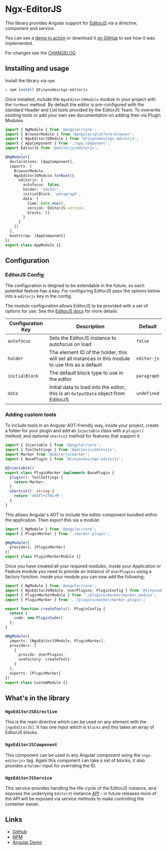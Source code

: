 # Ngx-EditorJS

This library provides Angular support for [EditorJS](https://editojs.io) via a directive, component and service.

You can see a [demo in action](https://tinynodes-ngx.firebaseapp.com/ngx-editorjs-demo) or download it
[on GitHub](https://github.com/tanepiper/ngx-tinynodes/tree/master/libs/ngx-editorjs) to see how it was implemented.

For changes see the [CHANGELOG](./CHANGELOG.md)

## Installing and usage

Install the library via `npm`:

```bash
> npm install @tinynodes/ngx-editorjs
```

Once installed, include the `NgxEditorJSModule` module in your project with the `forRoot` method. By default the editor is pre-configured with the standard Header and List tools provided by the EditorJS Team. To overwrite existing tools or add your own see documentation on adding then via Plugin Modules.

```ts
import { NgModule } from '@angular/core';
import { BrowserModule } from '@angular/platform-browser';
import { NgxEditorJSModule } from '@tinynodes/ngx-editorjs';
import { AppComponent } from './app.component';
import EditorJS from '@editorjs/editorjs';

@NgModule({
  declarations: [AppComponent],
  imports: [
    BrowserModule,
    NgxEditorJSModule.forRoot({
      editorjs: {
        autofocus: false,
        holder: 'editor',
        initialBlock: 'paragraph',
        data: {
          time: Date.now(),
          version: EditorJS.version,
          blocks: []
        }
      }
    })
  ],
  bootstrap: [AppComponent]
})
export class AppModule {}
```

## Configuration

### EditorJS Config

The configuration is deigned to be extendable in the future, so each potential feature has a key. For configuring EditorJS pass the options below into a `editorjs` key in the config.

The module configuration allows EditorJS to be provided with a set of options for use. See the [EditorJS docs](https://editorjs.io/configuration) for more details.

| Configuration Key | Description                                                                                       | Default     |
| ----------------- | ------------------------------------------------------------------------------------------------- | ----------- |
| `autofocus`       | Sets the EditorJS instance to autofocus on load                                                   | `false`     |
| `holder`          | The element ID of the holder, this will set all instances in this module to use this as a default | `editor-js` |
| `initialBlock`    | The default block type to use in the editor                                                       | `paragraph` |
| `data`            | Initial data to load into the editor, this is an `OutputData` object from EditorJS                | `undefined` |

### Adding custom tools

To include tools in an Angular AOT-friendly way, inside your project, create a folder for your plugin and add an `Injectable` class with a `plugin()` method, and optional `shortcut` method for features that support it.

```ts
import { Injectable } from '@angular/core';
import { ToolSettings } from '@editorjs/editorjs';
import Marker from '@editorjs/marker';
import { BasePlugin } from '@tinynodes/ngx-editorjs';

@Injectable()
export class PluginMarker implements BasePlugin {
  plugin(): ToolSettings {
    return Marker;
  }
  shortcut(): string {
    return 'SHIFT+CTRL+M';
  }
}
```

This allows Angular's AOT to include the editor component bundled within the application. Then export this via a module:

```ts
import { NgModule } from '@angular/core';
import { PluginMarker } from './marker.plugin';

@NgModule({
  providers: [PluginMarker]
})
export class PluginMarkerModule {}
```

Once you have created all your required modules, inside your Application or Feature module you need to provide an instance of `UserPlugins` using a factory function. Inside your module you can now add the following:

```ts
import { NgModule } from '@angular/core';
import { NgxEditorJSModule, UserPlugins, PluginConfig } from '@tinynodes/ngx-editorjs';
import { PluginMarkerModule } from './plugins/marker/marker.module';
import { PluginMarker } from '../plugins/marker/marker.plugin';

export function createTools(): PluginConfig {
  return {
    code: new PluginCode()
  };
}

@NgModule({
  imports: [NgxEditorJSModule, PluginMarker],
  providers: [
    {
      provide: UserPlugins,
      useFactory: createTools
    }
  ],
  exports: [PluginMarker]
})
export class CustomModule {}
```

## What's in the library

### `NgxEditorJSDirective`

This is the main directive which can be used on any element with the `[ngxEditorJS]`. It has one input which is `blocks` and this takes an array of EditorJS blocks.

### `NgxEditorJSComponent`

This component can be used in any Angular component using the `<ngx-editorjs>` tag. Again this component can take a set of blocks, it also provides a `holder` input for overriding the ID.

### `NgxEditorJSService`

This service provides handling the life-cycle of the EditorJS instance, and exposes the underlying `EditorJS` instance.[API](https://editorjs.io/api) - in future releases more of the API will be exposed via service methods to make controlling the container easier.

## Links

- [GitHub](https://github.com/tanepiper/ngx-tinynodes/tree/master/libs/ngx-editorjs)
- [NPM](https://www.npmjs.com/package/@tinynodes/ngx-editorjs)
- [Angular Demo](https://tinynodes-ngx.firebaseapp.com/ngx-editorjs-demo)
